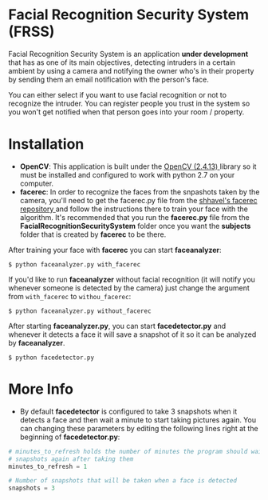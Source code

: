 # Facial Recognition Security System (FRSS)
Facial Recognition Security System is an application <b>under development</b> that has as one of its main objectives, 
detecting intruders in a certain ambient by using a camera and notifying the owner who's in their property by sending them
an email notification with the person's face.

You can either select if you want to use facial recognition or not to recognize the intruder. You can register people you trust
in the system so you won't get notified when that person goes into your room / property.

# Installation

- <b>OpenCV</b>: This application is built under the <a href="http://opencv.org" target="_blank"> OpenCV (2.4.13) </a> library so it 
must be installed and configured to work with python 2.7 on your computer.
- <b>facerec</b>: In order to recognize the faces from the snpashots taken by the camera, you'll need to get the facerec.py
file from the <a href = "https://github.com/shhavel/facerec" target="_blank"> shhavel's facerec repository </a> and follow the instructions there to train
your face with the algorithm. It's recommended that you run the <b>facerec.py</b> file from the <b>FacialRecognitionSecuritySystem</b>
folder once you want the <b>subjects</b> folder that is created by <b>facerec</b> to be there.

After training your face with <b>facerec</b> you can start <b>faceanalyzer</b>:
```
$ python faceanalyzer.py with_facerec
```
If you'd like to run <b>faceanalyzer</b> without facial recognition (it will notify you whenever someone is detected 
by the camera) just change the argument from `with_facerec` to `withou_facerec`:
```
$ python faceanalyzer.py without_facerec
```
After starting <b>faceanalyzer.py</b>, you can start <b>facedetector.py</b> and whenever it detects a face it will save a snapshot of it so it can be analyzed by <b>faceanalyzer</b>.
```
$ python facedetector.py
```

# More Info

- By default <b>facedetector</b> is configured to take 3 snapshots when it detects a face and then wait a
minute to start taking pictures again. You can changing these parameters by editing the following lines
right at the beginning of <b>facedetector.py</b>:
```python
# minutes_to_refresh holds the number of minutes the program should wait to start taking
# snapshots again after taking them
minutes_to_refresh = 1

# Number of snapshots that will be taken when a face is detected
snapshots = 3
```
